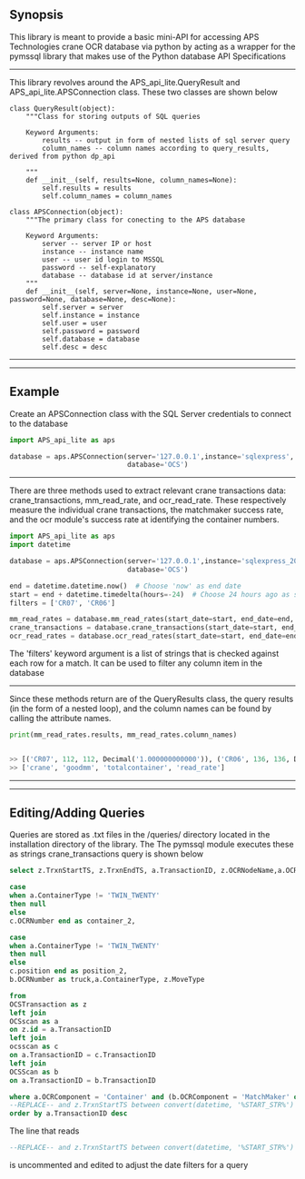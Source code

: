 ## Synopsis

This library is meant to provide a basic mini-API for accessing APS Technologies crane OCR database via python by acting as 
a wrapper for the pymssql library that makes use of the Python database API Specifications

***

This library revolves around the APS_api_lite.QueryResult and APS_api_lite.APSConnection class. These two classes are 
shown below

```
class QueryResult(object):
    """Class for storing outputs of SQL queries

    Keyword Arguments:
        results -- output in form of nested lists of sql server query
        column_names -- column names according to query_results, derived from python dp_api

    """
    def __init__(self, results=None, column_names=None):
        self.results = results
        self.column_names = column_names
```

```
class APSConnection(object):
    """The primary class for conecting to the APS database

    Keyword Arguments:
        server -- server IP or host
        instance -- instance name
        user -- user id login to MSSQL
        password -- self-explanatory
        database -- database id at server/instance
    """
    def __init__(self, server=None, instance=None, user=None, password=None, database=None, desc=None):
        self.server = server
        self.instance = instance
        self.user = user
        self.password = password
        self.database = database
        self.desc = desc
```
***
***
## Example

Create an APSConnection class with the SQL Server credentials to connect to the database

```python
import APS_api_lite as aps

database = aps.APSConnection(server='127.0.0.1',instance='sqlexpress', user='user',password='hunter2',
                             database='OCS')
```
***

There are three methods used to extract relevant crane transactions data: crane_transactions, mm_read_rate, and 
ocr_read_rate. These respectively measure the individual crane transactions, the matchmaker success rate, and the ocr
module's success rate at identifying the container numbers.

```python
import APS_api_lite as aps
import datetime

database = aps.APSConnection(server='127.0.0.1',instance='sqlexpress_2008', user='user',password='hunter2',
                             database='OCS')

end = datetime.datetime.now()  # Choose 'now' as end date
start = end + datetime.timedelta(hours=-24)  # Choose 24 hours ago as start date
filters = ['CR07', 'CR06']

mm_read_rates = database.mm_read_rates(start_date=start, end_date=end, filters=filters)
crane_transactions = database.crane_transactions(start_date=start, end_date=end, filters=filters)
ocr_read_rates = database.ocr_read_rates(start_date=start, end_date=end, filters=filters)
```
The 'filters' keyword argument is a list of strings that is checked against each row for a match. It can be used to 
filter any column item in the database
***

Since these methods return are of the QueryResults class, the query results (in the form of a nested loop), and the
column names can be found by calling the attribute names.

```python
print(mm_read_rates.results, mm_read_rates.column_names)


>> [('CR07', 112, 112, Decimal('1.000000000000')), ('CR06', 136, 136, Decimal('1.000000000000'))] ,
>> ['crane', 'goodmm', 'totalcontainer', 'read_rate']
```
***
***

## Editing/Adding Queries
Queries are stored as .txt files in the /queries/ directory located in the installation directory of the library. The
The pymssql module executes these as strings crane_transactions query is shown below

```SQL
select z.TrxnStartTS, z.TrxnEndTS, a.TransactionID, z.OCRNodeName,a.OCRNumber as container_1, a.Position as position_1,

case
when a.ContainerType != 'TWIN_TWENTY'
then null
else
c.OCRNumber end as container_2,

case
when a.ContainerType != 'TWIN_TWENTY'
then null
else
c.position end as position_2,
b.OCRNumber as truck,a.ContainerType, z.MoveType

from
OCSTransaction as z
left join
OCSscan as a
on z.id = a.TransactionID
left join
ocsscan as c
on a.TransactionID = c.TransactionID
left join
OCSScan as b
on a.TransactionID = b.TransactionID

where a.OCRComponent = 'Container' and (b.OCRComponent = 'MatchMaker' or z.MoveType = 'SHP_TO_SHP' or z.MoveType ='HATCHLID_DISCHARGE') and c.OCRComponent = 'container' and a.Position!='RIGHT' and c.Position!='LEFT'
--REPLACE-- and z.TrxnStartTS between convert(datetime, '%START_STR%') and convert(datetime, '%END_STR%')
order by a.TransactionID desc
````

The line that reads 
```SQL
--REPLACE-- and z.TrxnStartTS between convert(datetime, '%START_STR%') and convert(datetime, '%END_STR%')
```
is uncommented and edited to adjust the date filters for a query
